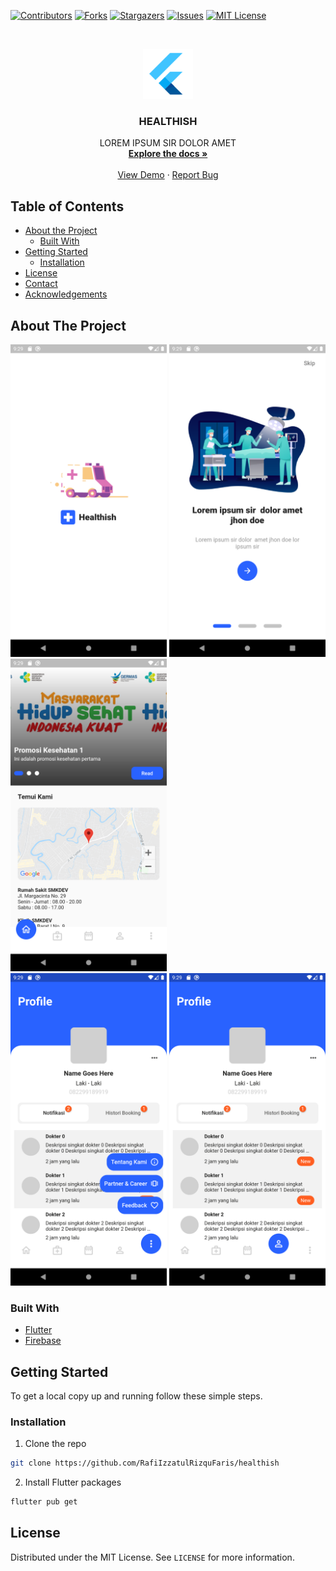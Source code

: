 [![Contributors][contributors-shield]][contributors-url]
[![Forks][forks-shield]][forks-url]
[![Stargazers][stars-shield]][stars-url]
[![Issues][issues-shield]][issues-url]
[![MIT License][license-shield]][license-url]

<!-- PROJECT LOGO -->
<br />
<p align="center">
  <a href="https://github.com/RafiIzzatulRizquFaris/healthish">
    <img src="assets/iconflutter.png" alt="Logo" width="80" height="80">
  </a>

  <h3 align="center">HEALTHISH</h3>

  <p align="center">
    LOREM IPSUM SIR DOLOR AMET
    <br />
    <a href="https://github.com/RafiIzzatulRizquFaris/healthish"><strong>Explore the docs »</strong></a>
    <br />
    <br />
    <a href="https://github.com/RafiIzzatulRizquFaris/healthish">View Demo</a>
    ·
    <a href="https://github.com/RafiIzzatulRizquFaris/healthish">Report Bug</a>
  </p>
</p>

<!-- TABLE OF CONTENTS -->
## Table of Contents

* [About the Project](#about-the-project)
    * [Built With](#built-with)
* [Getting Started](#getting-started)
    * [Installation](#installation)
* [License](#license)
* [Contact](#contact)
* [Acknowledgements](#acknowledgements)

<!-- ABOUT THE PROJECT -->
## About The Project

<div class="row">
    <div class="col">
        <img width="250" src="assets/ss 1.png" alt="gambar ke 1.png">
        <img width="250" src="assets/ss 2.png" alt="gambar ke 2.png">
        <img width="250" src="assets/ss 3.png" alt="gambar ke 3.png">
    </div>
    <div class="col">
        <img width="250" src="assets/ss 5.png" alt="gambar ke 5.png">
        <img width="250" src="assets/ss 4.png" alt="gambar ke 4.png">
    </div>
</div>


### Built With

* [Flutter](https://flutter.dev/)
* [Firebase](https://firebase.google.com/)

<!-- GETTING STARTED -->
## Getting Started

To get a local copy up and running follow these simple steps.

### Installation

1. Clone the repo
```sh
git clone https://github.com/RafiIzzatulRizquFaris/healthish
```
2. Install Flutter packages
```sh
flutter pub get
```

<!-- LICENSE -->
## License

Distributed under the MIT License. See `LICENSE` for more information.


<!-- MARKDOWN LINKS & IMAGES -->
<!-- https://www.markdownguide.org/basic-syntax/#reference-style-links -->
[contributors-shield]: https://img.shields.io/github/contributors/RafiIzzatulRizquFaris/healthish.svg?style=flat-square
[contributors-url]: https://github.com/RafiIzzatulRizquFaris/healthish/graphs/contributors
[forks-shield]: https://img.shields.io/github/forks/RafiIzzatulRizquFaris/healthish.svg?style=flat-square
[forks-url]: https://github.com/RafiIzzatulRizquFaris/healthish/network/members
[stars-shield]: https://img.shields.io/github/stars/RafiIzzatulRizquFaris/healthish.svg?style=flat-square
[stars-url]: https://github.com/RafiIzzatulRizquFaris/healthish/stargazers
[issues-shield]: https://img.shields.io/github/issues/RafiIzzatulRizquFaris/healthish.svg?style=flat-square
[issues-url]: https://github.com/RafiIzzatulRizquFaris/healthish/issues
[license-shield]: https://img.shields.io/github/license/RafiIzzatulRizquFaris/healthish.svg?style=flat-square
[license-url]: https://github.com/farasjibran/healthish/blob/master/LICENSE

